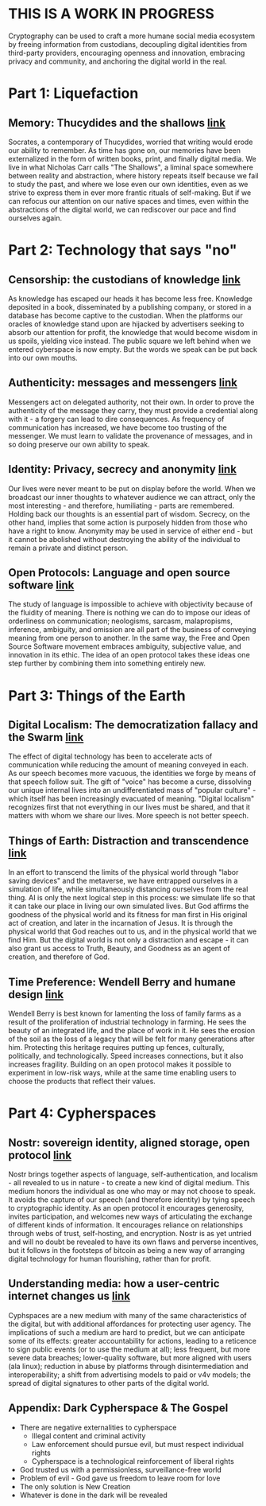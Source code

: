 # THIS IS A WORK IN PROGRESS

Cryptography can be used to craft a more humane social media ecosystem by freeing information from custodians, decoupling digital identities from third-party providers, encouraging openness and innovation, embracing privacy and community, and anchoring the digital world in the real.

# Part 1: Liquefaction

## Memory: Thucydides and the shallows [link](./01.md)

Socrates, a contemporary of Thucydides, worried that writing would erode our ability to remember. As time has gone on, our memories have been externalized in the form of written books, print, and finally digital media. We live in what Nicholas Carr calls "The Shallows", a liminal space somewhere between reality and abstraction, where history repeats itself because we fail to study the past, and where we lose even our own identities, even as we strive to express them in ever more frantic rituals of self-making. But if we can refocus our attention on our native spaces and times, even within the abstractions of the digital world, we can rediscover our pace and find ourselves again.

# Part 2: Technology that says "no"

## Censorship: the custodians of knowledge [link](./02.md)

As knowledge has escaped our heads it has become less free. Knowledge deposited in a book, disseminated by a publishing company, or stored in a database has become captive to the custodian. When the platforms our oracles of knowledge stand upon are hijacked by advertisers seeking to absorb our attention for profit, the knowledge that would become wisdom in us spoils, yielding vice instead. The public square we left behind when we entered cyberspace is now empty. But the words we speak can be put back into our own mouths.

## Authenticity: messages and messengers [link](./03.md)

Messengers act on delegated authority, not their own. In order to prove the authenticity of the message they carry, they must provide a credential along with it - a forgery can lead to dire consequences. As frequency of communication has increased, we have become too trusting of the messenger. We must learn to validate the provenance of messages, and in so doing preserve our own ability to speak.

## Identity: Privacy, secrecy and anonymity [link](./04.md)

Our lives were never meant to be put on display before the world. When we broadcast our inner thoughts to whatever audience we can attract, only the most interesting - and therefore, humiliating - parts are remembered. Holding back our thoughts is an essential part of wisdom. Secrecy, on the other hand, implies that some action is purposely hidden from those who have a right to know. Anonymity may be used in service of either end - but it cannot be abolished without destroying the ability of the individual to remain a private and distinct person.

## Open Protocols: Language and open source software [link](./05.md)

The study of language is impossible to achieve with objectivity because of the fluidity of meaning. There is nothing we can do to impose our ideas of orderliness on communication; neologisms, sarcasm, malapropisms, inference, ambiguity, and omission are all part of the business of conveying meaning from one person to another. In the same way, the Free and Open Source Software movement embraces ambiguity, subjective value, and innovation in its ethic. The idea of an open protocol takes these ideas one step further by combining them into something entirely new.

# Part 3: Things of the Earth

## Digital Localism: The democratization fallacy and the Swarm [link](./06.md)

The effect of digital technology has been to accelerate acts of communication while reducing the amount of meaning conveyed in each. As our speech becomes more vacuous, the identities we forge by means of that speech follow suit. The gift of "voice" has become a curse, dissolving our unique internal lives into an undifferentiated mass of "popular culture" - which itself has been increasingly evacuated of meaning. "Digital localism" recognizes first that not everything in our lives must be shared, and that it matters with whom we share our lives. More speech is not better speech.

## Things of Earth: Distraction and transcendence [link](./07.md)

In an effort to transcend the limits of the physical world through "labor saving devices" and the metaverse, we have entrapped ourselves in a simulation of life, while simultaneously distancing ourselves from the real thing. AI is only the next logical step in this process: we simulate life so that it can take our place in living our own simulated lives. But God affirms the goodness of the physical world and its fitness for man first in His original act of creation, and later in the incarnation of Jesus. It is through the physical world that God reaches out to us, and in the physical world that we find Him. But the digital world is not only a distraction and escape - it can also grant us access to Truth, Beauty, and Goodness as an agent of creation, and therefore of God.

## Time Preference: Wendell Berry and humane design [link](./08.md)

Wendell Berry is best known for lamenting the loss of family farms as a result of the proliferation of industrial technology in farming. He sees the beauty of an integrated life, and the place of work in it. He sees the erosion of the soil as the loss of a legacy that will be felt for many generations after him. Protecting this heritage requires putting up fences, culturally, politically, and technologically. Speed increases connections, but it also increases fragility. Building on an open protocol makes it possible to experiment in low-risk ways, while at the same time enabling users to choose the products that reflect their values.

# Part 4: Cypherspaces

## Nostr: sovereign identity, aligned storage, open protocol [link](./09.md)

Nostr brings together aspects of language, self-authentication, and localism - all revealed to us in nature - to create a new kind of digital medium. This medium honors the individual as one who may or may not choose to speak. It avoids the capture of our speech (and therefore identity) by tying speech to cryptographic identity. As an open protocol it encourages generosity, invites participation, and welcomes new ways of articulating the exchange of different kinds of information. It encourages reliance on relationships through webs of trust, self-hosting, and encryption. Nostr is as yet untried and will no doubt be revealed to have its own flaws and perverse incentives, but it follows in the footsteps of bitcoin as being a new way of arranging digital technology for human flourishing, rather than for profit.

## Understanding media: how a user-centric internet changes us [link](./10.md)

Cyphspaces are a new medium with many of the same characteristics of the digital, but with additional affordances for protecting user agency. The implications of such a medium are hard to predict, but we can anticipate some of its effects: greater accountability for actions, leading to a reticence to sign public events (or to use the medium at all); less frequent, but more severe data breaches; lower-quality software, but more aligned with users (ala linux); reduction in abuse by platforms through disintermediation and interoperability; a shift from advertising models to paid or v4v models; the spread of digital signatures to other parts of the digital world.

## Appendix: Dark Cypherspace & The Gospel

- There are negative externalities to cypherspace
  - Illegal content and criminal activity
  - Law enforcement should pursue evil, but must respect individual rights
  - Cypherspace is a technological reinforcement of liberal rights
- God trusted us with a permissionless, surveillance-free world
- Problem of evil - God gave us freedom to leave room for love
- The only solution is New Creation
- Whatever is done in the dark will be revealed
